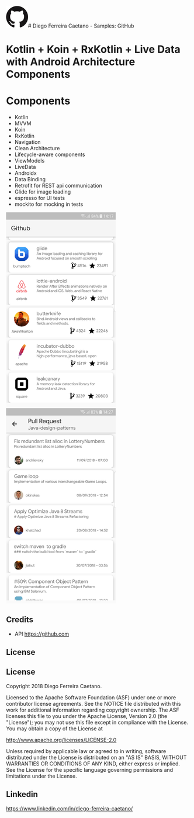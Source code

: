 
<img src="https://raw.githubusercontent.com/diegoferreiracaetano/github/master/img/logo.png" width="60" /># Diego Ferreira Caetano - Samples: GitHub



# Kotlin + Koin + RxKotlin + Live Data  with Android Architecture Components


# Components
- Kotlin
- MVVM
- Koin
- RxKotlin
- Navigation
- Clean Architecture
- Lifecycle-aware components
- ViewModels
- LiveData
- Androidx
- Data Binding
- Retrofit for REST api communication
- Glide for image loading
- espresso for UI tests
- mockito for mocking in tests



<img src="https://raw.githubusercontent.com/diegoferreiracaetano/github/master/img/tela1.jpg" width="300" />         <img src="https://raw.githubusercontent.com/diegoferreiracaetano/github/master/img/tela2.jpg" width="300" />

Credits
-------
- API https://github.com

License
-------

License
-------

Copyright 2018 Diego Ferreira Caetano.

Licensed to the Apache Software Foundation (ASF) under one or more contributor
license agreements.  See the NOTICE file distributed with this work for
additional information regarding copyright ownership.  The ASF licenses this
file to you under the Apache License, Version 2.0 (the "License"); you may not
use this file except in compliance with the License.  You may obtain a copy of
the License at

http://www.apache.org/licenses/LICENSE-2.0

Unless required by applicable law or agreed to in writing, software
distributed under the License is distributed on an "AS IS" BASIS, WITHOUT
WARRANTIES OR CONDITIONS OF ANY KIND, either express or implied.  See the
License for the specific language governing permissions and limitations under
the License.

Linkedin
-------
https://www.linkedin.com/in/diego-ferreira-caetano/

